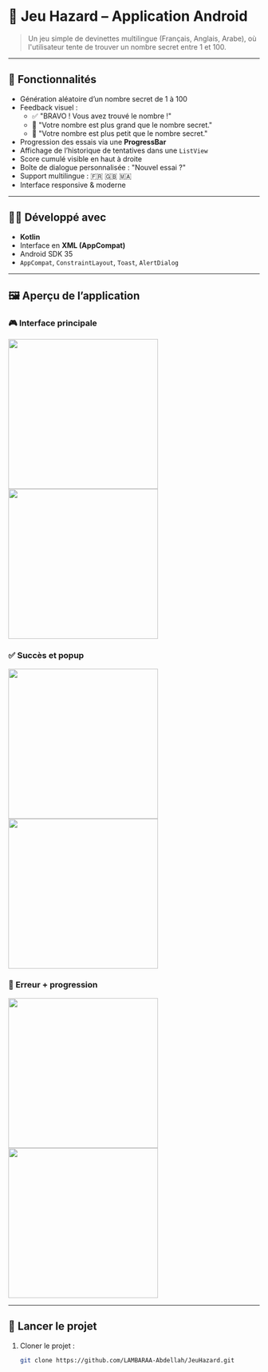 # 🎯 Jeu Hazard – Application Android

> Un jeu simple de devinettes multilingue (Français, Anglais, Arabe), où l'utilisateur tente de trouver un nombre secret entre 1 et 100.

---

## 📱 Fonctionnalités

- Génération aléatoire d’un nombre secret de 1 à 100
- Feedback visuel :
    - ✅ "BRAVO ! Vous avez trouvé le nombre !"
    - 🔺 "Votre nombre est plus grand que le nombre secret."
    - 🔻 "Votre nombre est plus petit que le nombre secret."
- Progression des essais via une **ProgressBar**
- Affichage de l’historique de tentatives dans une `ListView`
- Score cumulé visible en haut à droite
- Boîte de dialogue personnalisée : "Nouvel essai ?"
- Support multilingue : 🇫🇷 🇬🇧 🇲🇦
- Interface responsive & moderne

---

## 🧑‍💻 Développé avec

- **Kotlin**
- Interface en **XML (AppCompat)**
- Android SDK 35
- `AppCompat`, `ConstraintLayout`, `Toast`, `AlertDialog`

---

## 🖼️ Aperçu de l’application

### 🎮 Interface principale
<img src="screenshots/hazard1.jpg" width="300" /> <img src="screenshots/hazard2.jpg" width="300" />

### ✅ Succès et popup
<img src="screenshots/hazard3.jpg" width="300" /> <img src="screenshots/hazard4.jpg" width="300" />

### 🔻 Erreur + progression
<img src="screenshots/hazard5.jpg" width="300" /> <img src="screenshots/hazard6.jpg" width="300" />

---

## 🚀 Lancer le projet

1. Cloner le projet :
   ```bash
   git clone https://github.com/LAMBARAA-Abdellah/JeuHazard.git
